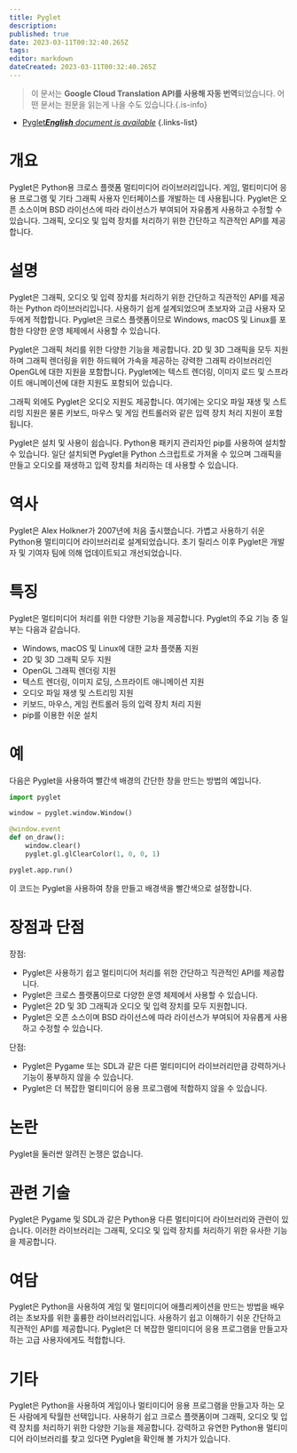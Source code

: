 ```yaml
---
title: Pyglet
description: 
published: true
date: 2023-03-11T00:32:40.265Z
tags: 
editor: markdown
dateCreated: 2023-03-11T00:32:40.265Z
---
```


> 이 문서는 **Google Cloud Translation API를 사용해 자동 번역**되었습니다.
어떤 문서는 원문을 읽는게 나을 수도 있습니다.{.is-info}



- [Pyglet***English** document is available*](/en/Knowledge-base/Dictionary/pyglet)
{.links-list}

# 개요

Pyglet은 Python용 크로스 플랫폼 멀티미디어 라이브러리입니다. 게임, 멀티미디어 응용 프로그램 및 기타 그래픽 사용자 인터페이스를 개발하는 데 사용됩니다. Pyglet은 오픈 소스이며 BSD 라이선스에 따라 라이선스가 부여되어 자유롭게 사용하고 수정할 수 있습니다. 그래픽, 오디오 및 입력 장치를 처리하기 위한 간단하고 직관적인 API를 제공합니다.

# 설명

Pyglet은 그래픽, 오디오 및 입력 장치를 처리하기 위한 간단하고 직관적인 API를 제공하는 Python 라이브러리입니다. 사용하기 쉽게 설계되었으며 초보자와 고급 사용자 모두에게 적합합니다. Pyglet은 크로스 플랫폼이므로 Windows, macOS 및 Linux를 포함한 다양한 운영 체제에서 사용할 수 있습니다.

Pyglet은 그래픽 처리를 위한 다양한 기능을 제공합니다. 2D 및 3D 그래픽을 모두 지원하며 그래픽 렌더링을 위한 하드웨어 가속을 제공하는 강력한 그래픽 라이브러리인 OpenGL에 대한 지원을 포함합니다. Pyglet에는 텍스트 렌더링, 이미지 로드 및 스프라이트 애니메이션에 대한 지원도 포함되어 있습니다.

그래픽 외에도 Pyglet은 오디오 지원도 제공합니다. 여기에는 오디오 파일 재생 및 스트리밍 지원은 물론 키보드, 마우스 및 게임 컨트롤러와 같은 입력 장치 처리 지원이 포함됩니다.

Pyglet은 설치 및 사용이 쉽습니다. Python용 패키지 관리자인 pip를 사용하여 설치할 수 있습니다. 일단 설치되면 Pyglet을 Python 스크립트로 가져올 수 있으며 그래픽을 만들고 오디오를 재생하고 입력 장치를 처리하는 데 사용할 수 있습니다.

# 역사

Pyglet은 Alex Holkner가 2007년에 처음 출시했습니다. 가볍고 사용하기 쉬운 Python용 멀티미디어 라이브러리로 설계되었습니다. 초기 릴리스 이후 Pyglet은 개발자 및 기여자 팀에 의해 업데이트되고 개선되었습니다.

# 특징

Pyglet은 멀티미디어 처리를 위한 다양한 기능을 제공합니다. Pyglet의 주요 기능 중 일부는 다음과 같습니다.

- Windows, macOS 및 Linux에 대한 교차 플랫폼 지원
- 2D 및 3D 그래픽 모두 지원
- OpenGL 그래픽 렌더링 지원
- 텍스트 렌더링, 이미지 로딩, 스프라이트 애니메이션 지원
- 오디오 파일 재생 및 스트리밍 지원
- 키보드, 마우스, 게임 컨트롤러 등의 입력 장치 처리 지원
- pip를 이용한 쉬운 설치

# 예

다음은 Pyglet을 사용하여 빨간색 배경의 간단한 창을 만드는 방법의 예입니다.

```python
import pyglet

window = pyglet.window.Window()

@window.event
def on_draw():
    window.clear()
    pyglet.gl.glClearColor(1, 0, 0, 1)

pyglet.app.run()
```

이 코드는 Pyglet을 사용하여 창을 만들고 배경색을 빨간색으로 설정합니다.

# 장점과 단점

장점:
- Pyglet은 사용하기 쉽고 멀티미디어 처리를 위한 간단하고 직관적인 API를 제공합니다.
- Pyglet은 크로스 플랫폼이므로 다양한 운영 체제에서 사용할 수 있습니다.
- Pyglet은 2D 및 3D 그래픽과 오디오 및 입력 장치를 모두 지원합니다.
- Pyglet은 오픈 소스이며 BSD 라이선스에 따라 라이선스가 부여되어 자유롭게 사용하고 수정할 수 있습니다.

단점:
- Pyglet은 Pygame 또는 SDL과 같은 다른 멀티미디어 라이브러리만큼 강력하거나 기능이 풍부하지 않을 수 있습니다.
- Pyglet은 더 복잡한 멀티미디어 응용 프로그램에 적합하지 않을 수 있습니다.

# 논란

Pyglet을 둘러싼 알려진 논쟁은 없습니다.

# 관련 기술

Pyglet은 Pygame 및 SDL과 같은 Python용 다른 멀티미디어 라이브러리와 관련이 있습니다. 이러한 라이브러리는 그래픽, 오디오 및 입력 장치를 처리하기 위한 유사한 기능을 제공합니다.

# 여담

Pyglet은 Python을 사용하여 게임 및 멀티미디어 애플리케이션을 만드는 방법을 배우려는 초보자를 위한 훌륭한 라이브러리입니다. 사용하기 쉽고 이해하기 쉬운 간단하고 직관적인 API를 제공합니다. Pyglet은 더 복잡한 멀티미디어 응용 프로그램을 만들고자 하는 고급 사용자에게도 적합합니다.

# 기타

Pyglet은 Python을 사용하여 게임이나 멀티미디어 응용 프로그램을 만들고자 하는 모든 사람에게 탁월한 선택입니다. 사용하기 쉽고 크로스 플랫폼이며 그래픽, 오디오 및 입력 장치를 처리하기 위한 다양한 기능을 제공합니다. 강력하고 유연한 Python용 멀티미디어 라이브러리를 찾고 있다면 Pyglet을 확인해 볼 가치가 있습니다.